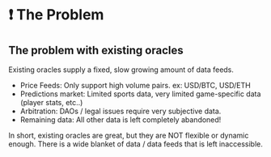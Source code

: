 # ❗ The Problem

## The problem with existing oracles

Existing oracles supply a fixed, slow growing amount of data feeds. &#x20;

* Price Feeds: Only support high volume pairs. ex: USD/BTC, USD/ETH
* Predictions market: Limited sports data, very limited game-specific data (player stats, etc..)
* Arbitration: DAOs / legal issues require very subjective data.
* Remaining data: All other data is left completely abandoned!

In short, existing oracles are great, but they are NOT flexible or dynamic enough.  There is a wide blanket of data / data feeds that is left inaccessible.
